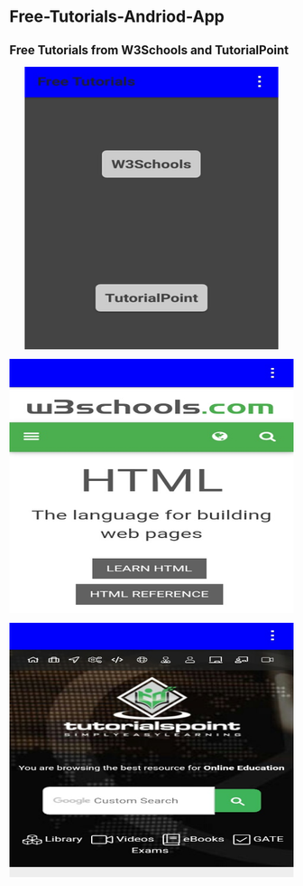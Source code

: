 # Free-Tutorials-Andriod-App
## Free Tutorials from W3Schools and TutorialPoint

<p align="center">
<img width="450" height="500" src="https://raw.githubusercontent.com/Prabhuelectro/Free-Tutorials-Andriod-App/master/image/front.JPG">
</p>

<p align="center">
<img width="650" height="450" src="https://raw.githubusercontent.com/Prabhuelectro/Free-Tutorials-Andriod-App/master/image/w3s.JPG">
</p>


<p align="center">
<img width="650" height="450" src="https://raw.githubusercontent.com/Prabhuelectro/Free-Tutorials-Andriod-App/master/image/tutp.JPG">
</p>
